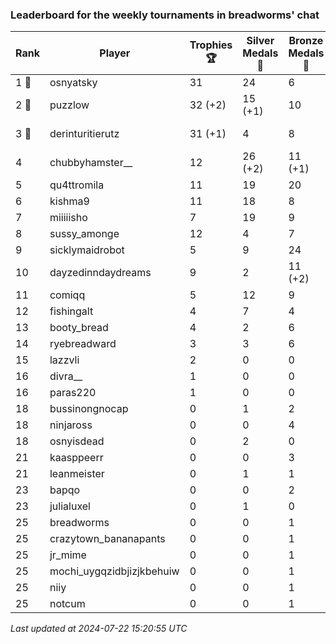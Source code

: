 ### Leaderboard for the weekly tournaments in breadworms' chat
| Rank | Player | Trophies 🏆 | Silver Medals 🥈 | Bronze Medals 🥉 | Points |
|------|--------|-------------|------------------|------------------|--------|
| 1 🥇 | osnyatsky | 31 | 24 | 6 | 120.0 |
| 2 🥈 | puzzlow | 32 (+2) | 15 (+1) | 10 | 116.0 (+7.0) |
| 3 🥉 | derinturitierutz | 31 (+1) | 4 | 8 | 101.0 (+3.0) |
| 4 | chubbyhamster__ | 12 | 26 (+2) | 11 (+1) | 67.5 (+2.5) |
| 5 | qu4ttromila | 11 | 19 | 20 | 62.0 |
| 6 | kishma9 | 11 | 18 | 8 | 55.0 |
| 7 | miiiiisho | 7 | 19 | 9 | 44.5 |
| 8 | sussy_amonge | 12 | 4 | 7 | 43.5 |
| 9 | sicklymaidrobot | 5 | 9 | 24 | 36.0 |
| 10 | dayzedinndaydreams | 9 | 2 | 11 (+2) | 34.5 (+1.0) |
| 11 | comiqq | 5 | 12 | 9 | 31.5 |
| 12 | fishingalt | 4 | 7 | 4 | 21.0 |
| 13 | booty_bread | 4 | 2 | 6 | 17.0 |
| 14 | ryebreadward | 3 | 3 | 6 | 15.0 |
| 15 | lazzvli | 2 | 0 | 0 | 6.0 |
| 16 | divra__ | 1 | 0 | 0 | 3.0 |
| 16 | paras220 | 1 | 0 | 0 | 3.0 |
| 18 | bussinongnocap | 0 | 1 | 2 | 2.0 |
| 18 | ninjaross | 0 | 0 | 4 | 2.0 |
| 18 | osnyisdead | 0 | 2 | 0 | 2.0 |
| 21 | kaasppeerr | 0 | 0 | 3 | 1.5 |
| 21 | leanmeister | 0 | 1 | 1 | 1.5 |
| 23 | bapqo | 0 | 0 | 2 | 1.0 |
| 23 | julialuxel | 0 | 1 | 0 | 1.0 |
| 25 | breadworms | 0 | 0 | 1 | 0.5 |
| 25 | crazytown_bananapants | 0 | 0 | 1 | 0.5 |
| 25 | jr_mime | 0 | 0 | 1 | 0.5 |
| 25 | mochi_uygqzidbjizjkbehuiw | 0 | 0 | 1 | 0.5 |
| 25 | niiy | 0 | 0 | 1 | 0.5 |
| 25 | notcum | 0 | 0 | 1 | 0.5 |

_Last updated at 2024-07-22 15:20:55 UTC_